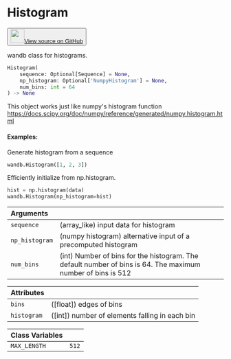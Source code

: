 # Histogram

<p><button style={{display: 'flex', alignItems: 'center', backgroundColor: 'white', border: '1px solid #ddd', padding: '10px', borderRadius: '6px', cursor: 'pointer', boxShadow: '0 2px 3px rgba(0,0,0,0.1)', transition: 'all 0.3s'}}><a href='https://www.github.com/wandb/wandb/tree/0693695688b908f7eb3d1294eb5c698cb38e388f/wandb/sdk/data_types/histogram.py#L18-L96' style={{fontSize: '1.2em', display: 'flex', alignItems: 'center'}}><img src='https://github.githubassets.com/images/modules/logos_page/GitHub-Mark.png' height='32px' width='32px' style={{marginRight: '10px'}}/>View source on GitHub</a></button></p>


wandb class for histograms.

```python
Histogram(
    sequence: Optional[Sequence] = None,
    np_histogram: Optional['NumpyHistogram'] = None,
    num_bins: int = 64
) -> None
```

This object works just like numpy's histogram function
https://docs.scipy.org/doc/numpy/reference/generated/numpy.histogram.html

#### Examples:

Generate histogram from a sequence

```python
wandb.Histogram([1, 2, 3])
```

Efficiently initialize from np.histogram.

```python
hist = np.histogram(data)
wandb.Histogram(np_histogram=hist)
```

| Arguments |  |
| :--- | :--- |
|  `sequence` |  (array_like) input data for histogram |
|  `np_histogram` |  (numpy histogram) alternative input of a precomputed histogram |
|  `num_bins` |  (int) Number of bins for the histogram. The default number of bins is 64. The maximum number of bins is 512 |

| Attributes |  |
| :--- | :--- |
|  `bins` |  ([float]) edges of bins |
|  `histogram` |  ([int]) number of elements falling in each bin |

| Class Variables |  |
| :--- | :--- |
|  `MAX_LENGTH`<a id="MAX_LENGTH"></a> |  `512` |
